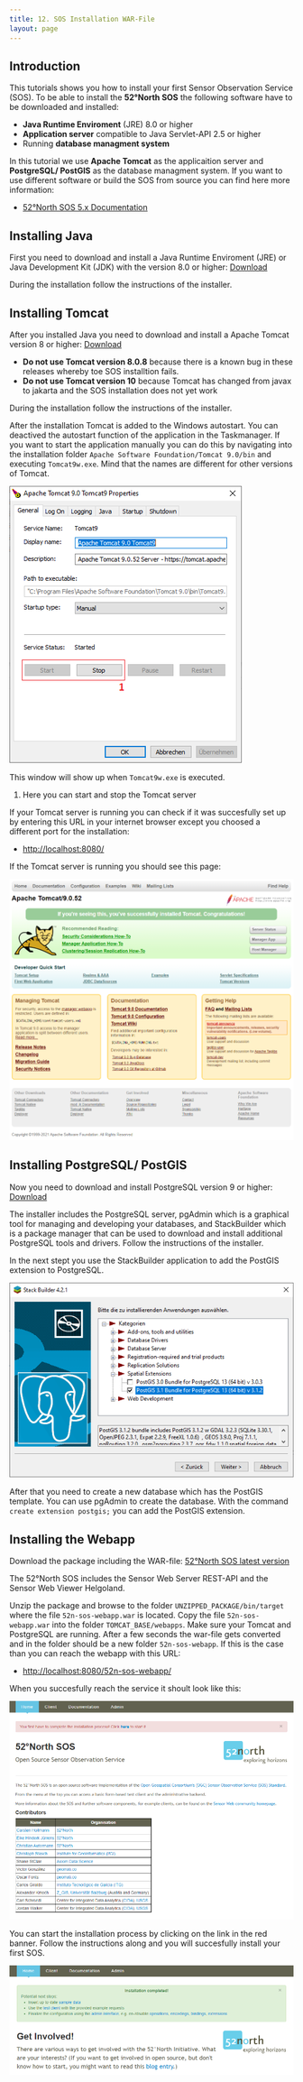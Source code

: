```yaml
---
title: 12. SOS Installation WAR-File
layout: page
---
```


## Introduction

This tutorials shows you how to install your first Sensor Observation Service (SOS). To be able to install the
__52°North SOS__ the following software have to be downloaded and installed:

- __Java Runtime Enviroment__ (JRE) 8.0 or higher
- __Application server__ compatible to Java Servlet-API 2.5 or higher
- Running __database managment system__

In this tutorial we use __Apache Tomcat__ as the applicaition server and __PostgreSQL/ PostGIS__ as the
database managment system. If you want to use different software or build the SOS from source you can find here
more information:

- [52°North SOS 5.x Documentation](https://wiki.52north.org/SensorWeb/SensorObservationServiceVDocumentation)

## Installing Java

First you need to download and install a Java Runtime Enviroment (JRE) or Java Development Kit (JDK) with the
version 8.0 or higher: [Download](https://www.oracle.com/java/technologies/javase-downloads.html)

During the installation follow the instructions of the installer.

## Installing Tomcat

After you installed Java you need to download and install a Apache Tomcat version 8 or higher:
[Download](https://tomcat.apache.org/download-90.cgi)

- __Do not use Tomcat version 8.0.8__ because there is a known bug in these releases whereby toe SOS installtion fails.
- __Do not use Tomcat version 10__ because Tomcat has changed from javax to jakarta and the SOS installation does not
yet work

During the installation follow the instructions of the installer.

After the installation Tomcat is added to the Windows autostart. You can deactived the autostart function of the
application in the Taskmanager. If you want to start the application manually you can do this by navigating into
the installation folder `Apache Software Foundation/Tomcat 9.0/bin` and executing `Tomcat9w.exe`. Mind that the
names are different for other versions of Tomcat.

![tomcatControl.PNG](images/tomcatControl.PNG "Apache Tomcat 9.0 Tomcat9 Properties")

This window will show up when `Tomcat9w.exe` is executed.

1. Here you can start and stop the Tomcat server

If your Tomcat server is running you can check if it was succesfully set up by entering this URL in your
internet browser except you choosed a different port for the installation:

- [http://localhost:8080/](http://localhost:8080/)

If the Tomcat server is running you should see this page:

![tomcatStartpage.PNG](images/tomcatStartpage.PNG "Apache Tomcat 9.0 Startpage")

## Installing PostgreSQL/ PostGIS

Now you need to download and install PostgreSQL version 9 or higher: [Download](https://www.postgresql.org/download/)

The installer includes the PostgreSQL server, pgAdmin which is a graphical tool for managing and developing
your databases, and StackBuilder which is a package manager that can be used to download and install additional
PostgreSQL tools and drivers. Follow the instructions of the installer.

In the next stept you use the StackBuilder application to add the PostGIS extension to PostgreSQL.

![stackBuilder.PNG](images/stackBuilder.PNG "Stack Builder 4.2.1")

After that you need to create a new database which has the PostGIS template. You can use pgAdmin to create the
database. With the command `create extension postgis;` you can add the PostGIS extension.

## Installing the Webapp

Download the package including the WAR-file: [52°North SOS latest version](https://github.com/52North/SOS/releases)

The 52°North SOS includes the Sensor Web Server REST-API and the Sensor Web Viewer Helgoland.

Unzip the package and browse to the folder `UNZIPPED_PACKAGE/bin/target` where the file `52n-sos-webapp.war`
is located. Copy the file `52n-sos-webapp.war` into the folder `TOMCAT_BASE/webapps`. Make sure your Tomcat
and PostgreSQL are running. After a few seconds the war-file gets converted and in the folder should be a new
folder `52n-sos-webapp`. If this is the case than you can reach the webapp with this URL:

- [http://localhost:8080/52n-sos-webapp/](http://localhost:8080/52n-sos-webapp/)

When you succesfully reach the service it shoult look like this:

![webappStartpage.PNG](images/webappStartpage.PNG "52°North SOS Startpage")

You can start the installation process by clicking on the link in the red banner. Follow the instructions along
and you will succesfully install your first SOS.

![webappInstallCompleted.PNG](images/webappInstallCompleted.PNG "52°North SOS Startpage")